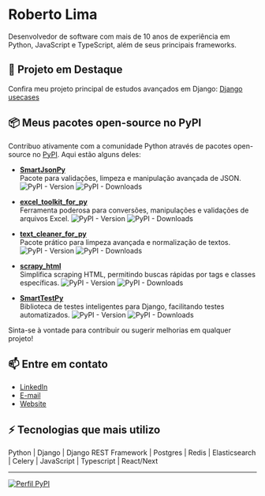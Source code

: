 # Roberto Lima

Desenvolvedor de software com mais de 10 anos de experiência em Python, JavaScript e TypeScript, além de seus principais frameworks.

## 🚀 Projeto em Destaque
Confira meu projeto principal de estudos avançados em Django: [Django usecases](https://github.com/robertolima-dev/django-usecases)

## 📦 Meus pacotes open-source no PyPI

Contribuo ativamente com a comunidade Python através de pacotes open-source no [PyPI](https://pypi.org/user/robertolima_dev/). Aqui estão alguns deles:

- **[SmartJsonPy](https://pypi.org/project/SmartJsonPy/)**<br>
  Pacote para validações, limpeza e manipulação avançada de JSON.
  ![PyPI - Version](https://img.shields.io/pypi/v/SmartJsonPy)
  ![PyPI - Downloads](https://img.shields.io/pypi/dm/SmartJsonPy)  

- **[excel_toolkit_for_py](https://pypi.org/project/excel_toolkit_for_py/)**<br>
  Ferramenta poderosa para conversões, manipulações e validações de arquivos Excel.
  ![PyPI - Version](https://img.shields.io/pypi/v/excel_toolkit_for_py)
  ![PyPI - Downloads](https://img.shields.io/pypi/dm/excel_toolkit_for_py)  

- **[text_cleaner_for_py](https://pypi.org/project/text_cleaner_for_py/)**<br>
  Pacote prático para limpeza avançada e normalização de textos.
  ![PyPI - Version](https://img.shields.io/pypi/v/text_cleaner_for_py)
  ![PyPI - Downloads](https://img.shields.io/pypi/dm/text_cleaner_for_py)  

- **[scrapy_html](https://pypi.org/project/scrapy_html/)**<br>
  Simplifica scraping HTML, permitindo buscas rápidas por tags e classes específicas.
  ![PyPI - Version](https://img.shields.io/pypi/v/scrapy_html)
  ![PyPI - Downloads](https://img.shields.io/pypi/dm/scrapy_html)  

- **[SmartTestPy](https://pypi.org/project/SmartTestPy/)**<br>
  Biblioteca de testes inteligentes para Django, facilitando testes automatizados.
  ![PyPI - Version](https://img.shields.io/pypi/v/SmartTestPy)
  ![PyPI - Downloads](https://img.shields.io/pypi/dm/SmartTestPy)  

Sinta-se à vontade para contribuir ou sugerir melhorias em qualquer projeto!

## 📫 Entre em contato
- [LinkedIn](https://www.linkedin.com/in/roberto-lima-01/)
- [E-mail](mailto:robertolima.izphera@gmail.com)
- [Website](https://robertolima-developer.vercel.app/)

## ⚡ Tecnologias que mais utilizo
Python | Django | Django REST Framework | Postgres | Redis | Elasticsearch | Celery | JavaScript | Typescript | React/Next

---

[![Perfil PyPI](https://img.shields.io/badge/PyPI-Perfil%20RobertoLima-blue)](https://pypi.org/user/robertolima_dev/)

